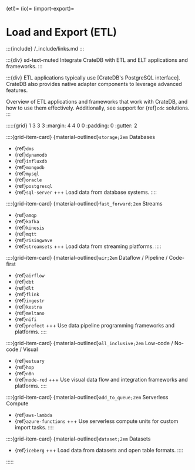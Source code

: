 (etl)=
(io)=
(import-export)=
# Load and Export (ETL)

:::{include} /_include/links.md
:::

:::{div} sd-text-muted
Integrate CrateDB with ETL and ELT applications and frameworks.
:::

:::{div}
ETL applications typically use [CrateDB's PostgreSQL interface].
CrateDB also provides native adapter components to leverage advanced features.

Overview of ETL applications and frameworks that work with CrateDB, and
how to use them effectively. Additionally, see support for {ref}`cdc` solutions.
:::

:::::{grid} 1 3 3 3
:margin: 4 4 0 0
:padding: 0
:gutter: 2

::::{grid-item-card} {material-outlined}`storage;2em` Databases
- {ref}`dms`
- {ref}`dynamodb`
- {ref}`influxdb`
- {ref}`mongodb`
- {ref}`mysql`
- {ref}`oracle`
- {ref}`postgresql`
- {ref}`sql-server`
+++
Load data from database systems.
::::

::::{grid-item-card} {material-outlined}`fast_forward;2em` Streams
- {ref}`amqp`
- {ref}`kafka`
- {ref}`kinesis`
- {ref}`mqtt`
- {ref}`risingwave`
- {ref}`streamsets`
+++
Load data from streaming platforms.
::::

::::{grid-item-card} {material-outlined}`air;2em` Dataflow / Pipeline / Code-first
- {ref}`airflow`
- {ref}`dbt`
- {ref}`dlt`
- {ref}`flink`
- {ref}`ingestr`
- {ref}`kestra`
- {ref}`meltano`
- {ref}`nifi`
- {ref}`prefect`
+++
Use data pipeline programming frameworks and platforms.
::::

::::{grid-item-card} {material-outlined}`all_inclusive;2em` Low-code / No-code / Visual
- {ref}`estuary`
- {ref}`hop`
- {ref}`n8n`
- {ref}`node-red`
+++
Use visual data flow and integration frameworks and platforms.
::::

::::{grid-item-card} {material-outlined}`add_to_queue;2em` Serverless Compute
- {ref}`aws-lambda`
- {ref}`azure-functions`
+++
Use serverless compute units for custom import tasks.
::::

::::{grid-item-card} {material-outlined}`dataset;2em` Datasets
- {ref}`iceberg`
+++
Load data from datasets and open table formats.
::::

:::::
